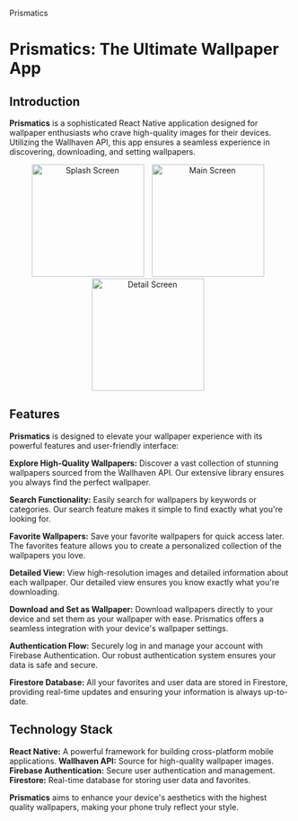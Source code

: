 Prismatics
# Prismatics: The Ultimate Wallpaper App

## Introduction

**Prismatics** is a sophisticated React Native application designed for wallpaper enthusiasts who crave high-quality images for their devices. Utilizing the Wallhaven API, this app ensures a seamless experience in discovering, downloading, and setting wallpapers.

<p align="center">
  <img src="https://firebasestorage.googleapis.com/v0/b/r-n-lab-2.appspot.com/o/Simulator%20Screenshot%20-%20iPhone%2015%20Pro%20-%202024-08-06%20at%2017.50.03.png?alt=media&token=a8c53e62-5539-4926-9a78-b037654078db" alt="Splash Screen" width="200" style="margin-right: 10px;" />
  <img src="https://firebasestorage.googleapis.com/v0/b/r-n-lab-2.appspot.com/o/Simulator%20Screenshot%20-%20iPhone%2015%20Pro%20-%202024-08-06%20at%2017.51.08.png?alt=media&token=fbda6670-342f-4b42-a789-afaa7dd223b7" alt="Main Screen" width="200" style="margin-right: 10px;" />
  <img src="https://firebasestorage.googleapis.com/v0/b/r-n-lab-2.appspot.com/o/Simulator%20Screenshot%20-%20iPhone%2015%20Pro%20-%202024-08-06%20at%2017.51.19.png?alt=media&token=822fb66c-cab2-4c83-b6a9-6b6b254e35fb" alt="Detail Screen" width="200" style="margin-right: 10px;" />
</p>

## Features
**Prismatics** is designed to elevate your wallpaper experience with its powerful features and user-friendly interface:

**Explore High-Quality Wallpapers:** Discover a vast collection of stunning wallpapers sourced from the Wallhaven API. Our extensive library ensures you always find the perfect wallpaper.

**Search Functionality:** Easily search for wallpapers by keywords or categories. Our search feature makes it simple to find exactly what you're looking for.

**Favorite Wallpapers:** Save your favorite wallpapers for quick access later. The favorites feature allows you to create a personalized collection of the wallpapers you love.

**Detailed View:** View high-resolution images and detailed information about each wallpaper. Our detailed view ensures you know exactly what you're downloading.

**Download and Set as Wallpaper:** Download wallpapers directly to your device and set them as your wallpaper with ease. Prismatics offers a seamless integration with your device's wallpaper settings.

**Authentication Flow:** Securely log in and manage your account with Firebase Authentication. Our robust authentication system ensures your data is safe and secure.

**Firestore Database:** All your favorites and user data are stored in Firestore, providing real-time updates and ensuring your information is always up-to-date.

## Technology Stack
**React Native:** A powerful framework for building cross-platform mobile applications.
**Wallhaven API:** Source for high-quality wallpaper images.
**Firebase Authentication:** Secure user authentication and management.
**Firestore:** Real-time database for storing user data and favorites.

**Prismatics** aims to enhance your device's aesthetics with the highest quality wallpapers, making your phone truly reflect your style.
